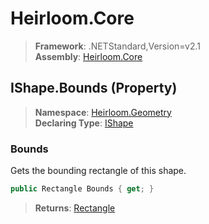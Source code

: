 # Heirloom.Core

> **Framework**: .NETStandard,Version=v2.1  
> **Assembly**: [Heirloom.Core][0]

## IShape.Bounds (Property)

> **Namespace**: [Heirloom.Geometry][0]  
> **Declaring Type**: [IShape][1]

### Bounds

Gets the bounding rectangle of this shape.

```cs
public Rectangle Bounds { get; }
```

> **Returns**: [Rectangle][2]

[0]: ../../../Heirloom.Core.md
[1]: ../IShape.md
[2]: ../../Heirloom/Rectangle.md
